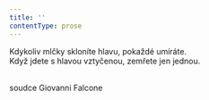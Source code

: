 ```yaml
---
title: ''
contentType: prose
---
```


Kdykoliv mlčky skloníte hlavu, pokaždé umíráte.  
Když jdete s hlavou vztyčenou, zemřete jen jednou.   
 

soudce Giovanni Falcone
